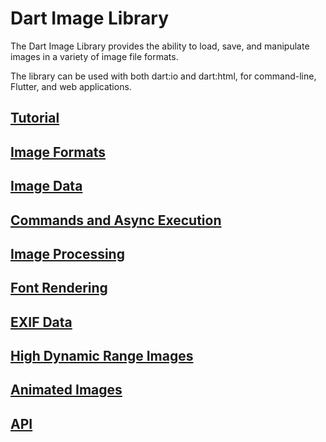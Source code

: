 # Dart Image Library

The Dart Image Library provides the ability to load, save, and manipulate images
in a variety of image file formats.

The library can be used with both dart:io and dart:html, for command-line, Flutter, and
web applications.

## [Tutorial](tutorial.md)

## [Image Formats](formats.md)

## [Image Data](image_data.md)

## [Commands and Async Execution](commands.md)

## [Image Processing](filters.md)

## [Font Rendering](fonts.md)

## [EXIF Data](exif.md)

## [High Dynamic Range Images](hdr.md)

## [Animated Images](animation.md)

## [API](https://brendan-duncan.github.io/image/doc/api/image/image-library.html)

